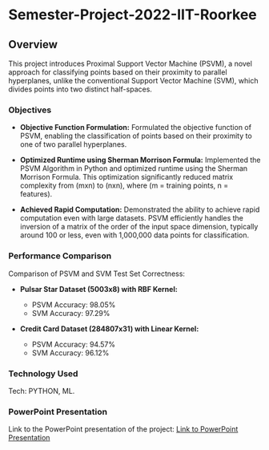 # Semester-Project-2022-IIT-Roorkee

## Overview

This project introduces Proximal Support Vector Machine (PSVM), a novel approach for classifying points based on their proximity to parallel hyperplanes, unlike the conventional Support Vector Machine (SVM), which divides points into two distinct half-spaces.

### Objectives

- **Objective Function Formulation:** 
  Formulated the objective function of PSVM, enabling the classification of points based on their proximity to one of two parallel hyperplanes.

- **Optimized Runtime using Sherman Morrison Formula:**
  Implemented the PSVM Algorithm in Python and optimized runtime using the Sherman Morrison Formula. This optimization significantly reduced matrix complexity from (mxn) to (nxn), where (m = training points, n = features).

- **Achieved Rapid Computation:**
  Demonstrated the ability to achieve rapid computation even with large datasets. PSVM efficiently handles the inversion of a matrix of the order of the input space dimension, typically around 100 or less, even with 1,000,000 data points for classification.

### Performance Comparison

Comparison of PSVM and SVM Test Set Correctness:

- **Pulsar Star Dataset (5003x8) with RBF Kernel:** 
  - PSVM Accuracy: 98.05%
  - SVM Accuracy: 97.29%

- **Credit Card Dataset (284807x31) with Linear Kernel:** 
  - PSVM Accuracy: 94.57%
  - SVM Accuracy: 96.12%

### Technology Used

Tech: PYTHON, ML.

### PowerPoint Presentation

Link to the PowerPoint presentation of the project: [Link to PowerPoint Presentation](https://github.com/anuragpor/Semester-Project-2022-IIT-Roorkee/blob/main/19312004_Anurag_Porwal_MAN-300.pptx)
